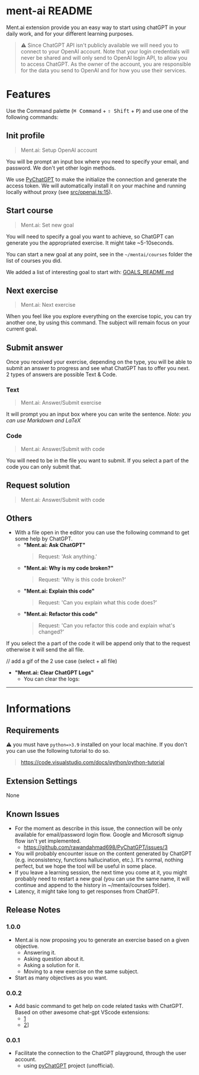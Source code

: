 # ment-ai README

Ment.ai extension provide you an easy way to start using chatGPT in your daily work, and for your different learning purposes.

> :warning: Since ChatGPT API isn't publicly available we will need you to connect to your OpenAI account. Note that your login credentials will never be shared and will only send to OpenAI login API, to allow you to access ChatGPT.
> As the owner of the account, you are responsible for the data you send to OpenAI and for how you use their services.

# Features

Use the Command palette (<kbd>⌘ Command</kbd> + <kbd>⇧ Shift</kbd> + <kbd>P</kbd>) and use one of the following commands:

## Init profile

> Ment.ai: Setup OpenAI account

You will be prompt an input box where you need to specify your email, and password. We don't yet other login methods.

We use [PyChatGPT](https://github.com/rawandahmad698/PyChatGPT) to make the initialize the connection and generate the access token. We will automatically install it on your machine and running locally without proxy (see [src/openai.ts:15](src/openai.ts:15)).

## Start course

> Ment.ai: Set new goal

You will need to specify a goal you want to achieve, so ChatGPT can generate you the appropriated exercise. It might take ~5-10seconds.

You can start a new goal at any point, see in the `~/mentai/courses` folder the list of courses you did.

We added a list of interesting goal to start with: [GOALS_README.md](GOALS_README.md)

## Next exercise

> Ment.ai: Next exercise

When you feel like you explore everything on the exercise topic, you can try another one, by using this command. The subject will remain focus on your current goal.

## Submit answer

Once you received your exercise, depending on the type, you will be able to submit an answer to progress and see what ChatGPT has to offer you next. 2 types of answers are possible Text & Code.

### Text

> Ment.ai: Answer/Submit exercise

It will prompt you an input box where you can write the sentence. _Note: you can use Markdown and LaTeX_

### Code

> Ment.ai: Answer/Submit with code

You will need to be in the file you want to submit. If you select a part of the code you can only submit that.

## Request solution

> Ment.ai: Answer/Submit with code

## Others

- With a file open in the editor you can use the following command to get some help by ChatGPT.
  - **"Ment.ai: Ask ChatGPT"**
    > Request: 'Ask anything.'
  - **"Ment.ai: Why is my code broken?"**
    > Request: 'Why is this code broken?'
  - **"Ment.ai: Explain this code"**
    > Request: 'Can you explain what this code does?'
  - **"Ment.ai: Refactor this code"**
    > Request: 'Can you refactor this code and explain what's changed?'

If you select the a part of the code it will be append only that to the request otherwise it will send the all file.

// add a gif of the 2 use case (select + all file)

- **"Ment.ai: Clear ChatGPT Logs"**
  - You can clear the logs:

---

# Informations

## Requirements

:warning: you must have `python=>3.9` installed on your local machine. If you don't you can use the following tutorial to do so.

> https://code.visualstudio.com/docs/python/python-tutorial

## Extension Settings

None

## Known Issues

- For the moment as describe in this issue, the connection will be only available for email/password login flow. Google and Microsoft signup flow isn't yet implemented.
  - https://github.com/rawandahmad698/PyChatGPT/issues/3
- You will probably encounter issue on the content generated by ChatGPT (e.g. inconsistency, functions hallucination, etc.). It's normal, nothing perfect, but we hope the tool will be useful in some place.
- If you leave a learning session, the next time you come at it, you might probably need to restart a new goal (you can use the same name, it will continue and append to the history in ~/mentai/courses folder).
- Latency, it might take long to get responses from ChatGPT.

## Release Notes

### 1.0.0

- Ment.ai is now proposing you to generate an exercise based on a given objective.
  - Answering it.
  - Asking question about it.
  - Asking a solution for it.
  - Moving to a new exercise on the same subject.
- Start as many objectives as you want.

### 0.0.2

- Add basic command to get help on code related tasks with ChatGPT. Based on other awesome chat-gpt VScode extensions:
  - [1](https://github.com/barnesoir/chatgpt-vscode-plugin)
  - [2](https://github.com/kiranvshah/chatgpt-helper)]

### 0.0.1

- Facilitate the connection to the ChatGPT playground, through the user account.
  - using [pyChatGPT](https://github.com/rawandahmad698/PyChatGPT) project (unofficial).

